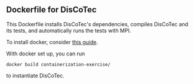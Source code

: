 ## Dockerfile for DisCoTec

This Dockerfile installs DisCoTec's dependencies, compiles DisCoTec and its tests, and automatically runs the tests with MPI.

To install docker, consider [this guide](https://github.com/RSE-102/Lecture-Material/tree/main/05_containerization#readme).

With docker set up, you can run

```
docker build containerization-exercise/
```
to instantiate DisCoTec.